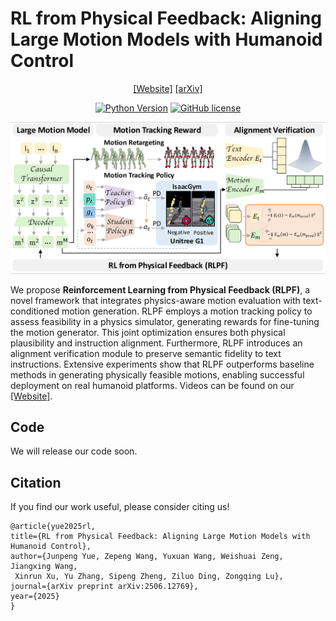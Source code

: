 # RL from Physical Feedback: Aligning Large Motion Models with Humanoid Control

<div align="center">

[[Website]](https://beingbeyond.github.io/RLPF)
[[arXiv]](https://arxiv.org/abs/2506.12769)

[![Python Version](https://img.shields.io/badge/Python-3.10-blue.svg)]()
[![GitHub license](https://img.shields.io/badge/MIT-blue)]()

![](docs/images/RLPF-Method.png)

</div>

We propose **Reinforcement Learning from Physical Feedback (RLPF)**, a novel framework that integrates physics-aware motion evaluation with text-conditioned motion generation. RLPF employs a motion tracking policy to assess feasibility in a physics simulator, generating rewards for fine-tuning the motion generator. This joint optimization ensures both physical plausibility and instruction alignment. Furthermore, RLPF introduces an alignment verification module to preserve semantic fidelity to text instructions. Extensive experiments show that RLPF outperforms baseline methods in generating physically feasible motions, enabling successful deployment on real humanoid platforms. Videos can be found on our [[Website]](https://beingbeyond.github.io/RLPF).

## Code
We will release our code soon.

## Citation
If you find our work useful, please consider citing us!
```
@article{yue2025rl,
title={RL from Physical Feedback: Aligning Large Motion Models with Humanoid Control},
author={Junpeng Yue, Zepeng Wang, Yuxuan Wang, Weishuai Zeng, Jiangxing Wang,
 Xinrun Xu, Yu Zhang, Sipeng Zheng, Ziluo Ding, Zongqing Lu},
journal={arXiv preprint arXiv:2506.12769},
year={2025}
}
```
